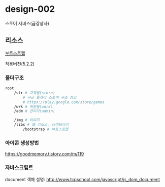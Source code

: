 # design-002
스토어 서비스(금강상사)

## 리소스

[부트스트랩](https://getbootstrap.kr/)

적용버전(5.2.2)

### 폴더구조

```sh
root
    /str # 고객용(store)
        # 구글 플레이 스토어 구조 참고
        # https://play.google.com/store/games
    /wrk # 직원용(work)
    /adm # 관리자(admin)

    /img # 이미지
    /libs # 웹 리소스, 라이브러리
        /bootstrap # 부트스트랩
```

### 아이콘 생성방법

https://goodmemory.tistory.com/m/119

### 자바스크립트

document 객체 설명: http://www.tcpschool.com/javascript/js_dom_document
